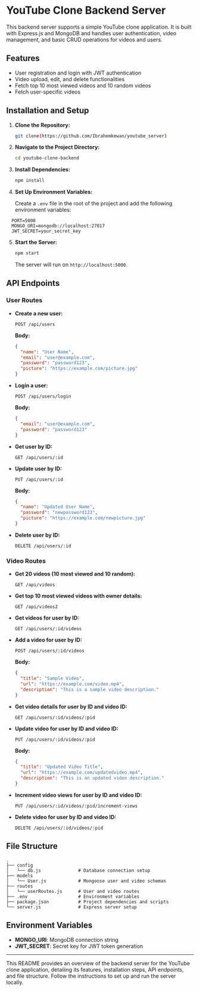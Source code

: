 # YouTube Clone Backend Server

This backend server supports a simple YouTube clone application. It is built with Express.js and MongoDB and handles user authentication, video management, and basic CRUD operations for videos and users.



## Features

- User registration and login with JWT authentication
- Video upload, edit, and delete functionalities
- Fetch top 10 most viewed videos and 10 random videos
- Fetch user-specific videos

## Installation and Setup

1. **Clone the Repository:**

   ```bash
   git clone(https://github.com/Ibrahemkewan/youtube_server)
   ```

2. **Navigate to the Project Directory:**

   ```bash
   cd youtube-clone-backend
   ```

3. **Install Dependencies:**

   ```bash
   npm install
   ```

4. **Set Up Environment Variables:**

   Create a `.env` file in the root of the project and add the following environment variables:
```
  PORT=5000
  MONGO_URI=mongodb://localhost:27017
  JWT_SECRET=your_secret_key
```

5. **Start the Server:**

   ```bash
   npm start
   ```

   The server will run on `http://localhost:5000`.

## API Endpoints

### User Routes

- **Create a new user:**

  ```http
  POST /api/users
  ```

  **Body:**

  ```json
  {
    "name": "User Name",
    "email": "user@example.com",
    "password": "password123",
    "picture": "https://example.com/picture.jpg"
  }
  ```

- **Login a user:**

  ```http
  POST /api/users/login
  ```

  **Body:**

  ```json
  {
    "email": "user@example.com",
    "password": "password123"
  }
  ```

- **Get user by ID:**

  ```http
  GET /api/users/:id
  ```

- **Update user by ID:**

  ```http
  PUT /api/users/:id
  ```

  **Body:**

  ```json
  {
    "name": "Updated User Name",
    "password": "newpassword123",
    "picture": "https://example.com/newpicture.jpg"
  }
  ```

- **Delete user by ID:**

  ```http
  DELETE /api/users/:id
  ```

### Video Routes

- **Get 20 videos (10 most viewed and 10 random):**

  ```http
  GET /api/videos
  ```

- **Get top 10 most viewed videos with owner details:**

  ```http
  GET /api/videos2
  ```

- **Get videos for user by ID:**

  ```http
  GET /api/users/:id/videos
  ```

- **Add a video for user by ID:**

  ```http
  POST /api/users/:id/videos
  ```

  **Body:**

  ```json
  {
    "title": "Sample Video",
    "url": "https://example.com/video.mp4",
    "description": "This is a sample video description."
  }
  ```

- **Get video details for user by ID and video ID:**

  ```http
  GET /api/users/:id/videos/:pid
  ```

- **Update video for user by ID and video ID:**

  ```http
  PUT /api/users/:id/videos/:pid
  ```

  **Body:**

  ```json
  {
    "title": "Updated Video Title",
    "url": "https://example.com/updatedvideo.mp4",
    "description": "This is an updated video description."
  }
  ```

- **Increment video views for user by ID and video ID:**

  ```http
  PUT /api/users/:id/videos/:pid/increment-views
  ```

- **Delete video for user by ID and video ID:**

  ```http
  DELETE /api/users/:id/videos/:pid
  ```

## File Structure

```
.
├── config
│   └── db.js              # Database connection setup
├── models
│   └── User.js            # Mongoose user and video schemas
├── routes
│   └── userRoutes.js      # User and video routes
├── .env                   # Environment variables
├── package.json           # Project dependencies and scripts
└── server.js              # Express server setup
```

## Environment Variables

- **MONGO_URI**: MongoDB connection string
- **JWT_SECRET**: Secret key for JWT token generation

---

This README provides an overview of the backend server for the YouTube clone application, detailing its features, installation steps, API endpoints, and file structure. Follow the instructions to set up and run the server locally.
